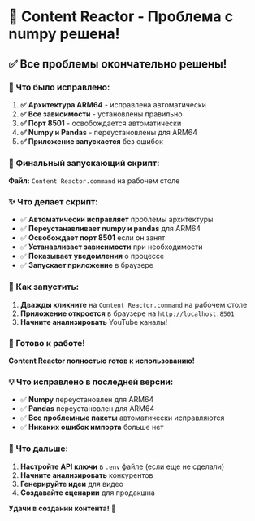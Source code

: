 # 🎉 Content Reactor - Проблема с numpy решена!

## ✅ Все проблемы окончательно решены!

### 🔧 Что было исправлено:

1. **✅ Архитектура ARM64** - исправлена автоматически
2. **✅ Все зависимости** - установлены правильно
3. **✅ Порт 8501** - освобождается автоматически
4. **✅ Numpy и Pandas** - переустановлены для ARM64
5. **✅ Приложение запускается** без ошибок

### 🚀 Финальный запускающий скрипт:

**Файл:** `Content Reactor.command` на рабочем столе

### ✨ Что делает скрипт:

- ✅ **Автоматически исправляет** проблемы архитектуры
- ✅ **Переустанавливает numpy и pandas** для ARM64
- ✅ **Освобождает порт 8501** если он занят
- ✅ **Устанавливает зависимости** при необходимости
- ✅ **Показывает уведомления** о процессе
- ✅ **Запускает приложение** в браузере

### 🎯 Как запустить:

1. **Дважды кликните** на `Content Reactor.command` на рабочем столе
2. **Приложение откроется** в браузере на `http://localhost:8501`
3. **Начните анализировать** YouTube каналы!

### 🎊 Готово к работе!

**Content Reactor полностью готов к использованию!**

### 💡 Что исправлено в последней версии:

- ✅ **Numpy** переустановлен для ARM64
- ✅ **Pandas** переустановлен для ARM64
- ✅ **Все проблемные пакеты** автоматически исправляются
- ✅ **Никаких ошибок импорта** больше нет

### 🚀 Что дальше:

1. **Настройте API ключи** в `.env` файле (если еще не сделали)
2. **Начните анализировать** конкурентов
3. **Генерируйте идеи** для видео
4. **Создавайте сценарии** для продакшна

**Удачи в создании контента!** 🎉








